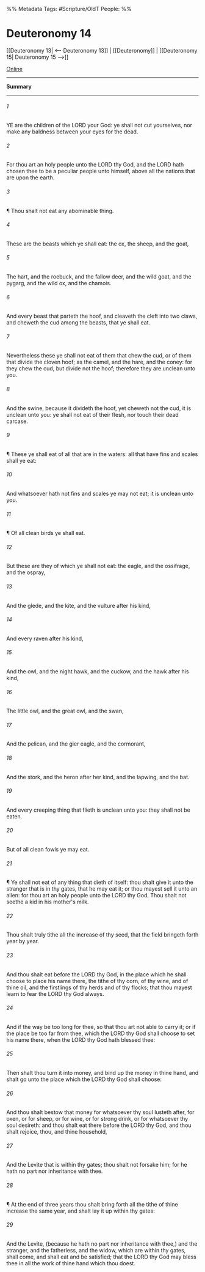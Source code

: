 

%% Metadata
Tags: #Scripture/OldT
People: 
%%
# Deuteronomy 14
[[Deuteronomy 13| <-- Deuteronomy 13]] | [[Deuteronomy]] | [[Deuteronomy 15| Deuteronomy 15 -->]]

[Online](https://churchofjesuschrist.org/study/scriptures/ot/deut/14?lang=eng)

---
__Summary__



---

###### 1
YE are the children of the LORD your God: ye shall not cut yourselves, nor make any baldness between your eyes for the dead.
###### 2
For thou art an holy people unto the LORD thy God, and the LORD hath chosen thee to be a peculiar people unto himself, above all the nations that are upon the earth.
###### 3
¶ Thou shalt not eat any abominable thing.
###### 4
These are the beasts which ye shall eat: the ox, the sheep, and the goat,
###### 5
The hart, and the roebuck, and the fallow deer, and the wild goat, and the pygarg, and the wild ox, and the chamois.
###### 6
And every beast that parteth the hoof, and cleaveth the cleft into two claws, and cheweth the cud among the beasts, that ye shall eat.
###### 7
Nevertheless these ye shall not eat of them that chew the cud, or of them that divide the cloven hoof; as the camel, and the hare, and the coney: for they chew the cud, but divide not the hoof; therefore they are unclean unto you.
###### 8
And the swine, because it divideth the hoof, yet cheweth not the cud, it is unclean unto you: ye shall not eat of their flesh, nor touch their dead carcase.
###### 9
¶ These ye shall eat of all that are in the waters: all that have fins and scales shall ye eat:
###### 10
And whatsoever hath not fins and scales ye may not eat; it is unclean unto you.
###### 11
¶ Of all clean birds ye shall eat.
###### 12
But these are they of which ye shall not eat: the eagle, and the ossifrage, and the ospray,
###### 13
And the glede, and the kite, and the vulture after his kind,
###### 14
And every raven after his kind,
###### 15
And the owl, and the night hawk, and the cuckow, and the hawk after his kind,
###### 16
The little owl, and the great owl, and the swan,
###### 17
And the pelican, and the gier eagle, and the cormorant,
###### 18
And the stork, and the heron after her kind, and the lapwing, and the bat.
###### 19
And every creeping thing that flieth is unclean unto you: they shall not be eaten.
###### 20
But of all clean fowls ye may eat.
###### 21
¶ Ye shall not eat of any thing that dieth of itself: thou shalt give it unto the stranger that is in thy gates, that he may eat it; or thou mayest sell it unto an alien: for thou art an holy people unto the LORD thy God.  Thou shalt not seethe a kid in his mother's milk.
###### 22
Thou shalt truly tithe all the increase of thy seed, that the field bringeth forth year by year.
###### 23
And thou shalt eat before the LORD thy God, in the place which he shall choose to place his name there, the tithe of thy corn, of thy wine, and of thine oil, and the firstlings of thy herds and of thy flocks; that thou mayest learn to fear the LORD thy God always.
###### 24
And if the way be too long for thee, so that thou art not able to carry it; or if the place be too far from thee, which the LORD thy God shall choose to set his name there, when the LORD thy God hath blessed thee:
###### 25
Then shalt thou turn it into money, and bind up the money in thine hand, and shalt go unto the place which the LORD thy God shall choose:
###### 26
And thou shalt bestow that money for whatsoever thy soul lusteth after, for oxen, or for sheep, or for wine, or for strong drink, or for whatsoever thy soul desireth: and thou shalt eat there before the LORD thy God, and thou shalt rejoice, thou, and thine household,
###### 27
And the Levite that is within thy gates; thou shalt not forsake him; for he hath no part nor inheritance with thee.
###### 28
¶ At the end of three years thou shalt bring forth all the tithe of thine increase the same year, and shalt lay it up within thy gates:
###### 29
And the Levite, (because he hath no part nor inheritance with thee,) and the stranger, and the fatherless, and the widow, which are within thy gates, shall come, and shall eat and be satisfied; that the LORD thy God may bless thee in all the work of thine hand which thou doest.



